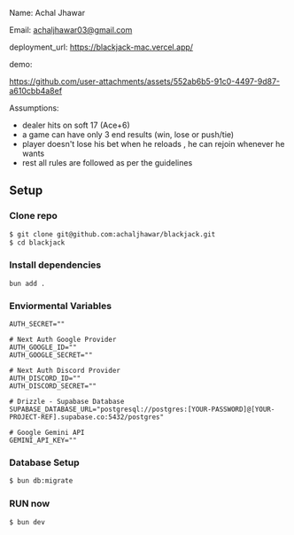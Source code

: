Name: Achal Jhawar

Email: achaljhawar03@gmail.com

deployment_url: https://blackjack-mac.vercel.app/

demo:




https://github.com/user-attachments/assets/552ab6b5-91c0-4497-9d87-a610cbb4a8ef





Assumptions: 
- dealer hits on soft 17 (Ace+6)
- a game can have only 3 end results (win, lose or push/tie)
- player doesn't lose his bet when he reloads , he can rejoin whenever he wants
- rest all rules are followed as per the guidelines

## Setup 

### Clone repo
```bash
$ git clone git@github.com:achaljhawar/blackjack.git
$ cd blackjack
```

### Install dependencies
```
bun add .
```

### Enviormental Variables

```
AUTH_SECRET=""

# Next Auth Google Provider
AUTH_GOOGLE_ID=""
AUTH_GOOGLE_SECRET=""

# Next Auth Discord Provider
AUTH_DISCORD_ID=""
AUTH_DISCORD_SECRET=""

# Drizzle - Supabase Database
SUPABASE_DATABASE_URL="postgresql://postgres:[YOUR-PASSWORD]@[YOUR-PROJECT-REF].supabase.co:5432/postgres"

# Google Gemini API
GEMINI_API_KEY=""
```

### Database Setup

```bash
$ bun db:migrate
```

### RUN now

```bash
$ bun dev
```
